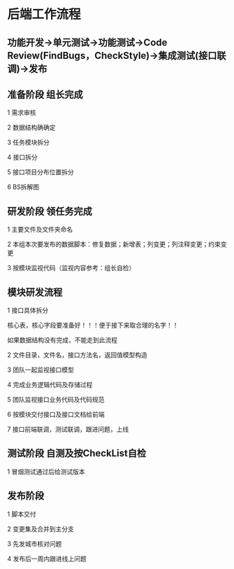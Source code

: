 # 后端工作流程 #
## 功能开发->单元测试->功能测试->Code Review(FindBugs，CheckStyle)->集成测试(接口联调)->发布 ##
## 准备阶段 组长完成 ##
1 需求审核
	
2 数据结构确确定

3 任务模块拆分

4 接口拆分

5 接口项目分布位置拆分

6 BS拆解图
## 研发阶段 领任务完成 ##
1 主要文件及文件夹命名

2 本组本次要发布的数据脚本：修复数据；新增表；列变更；列注释变更；约束变更

3 按模块监视代码（监视内容参考：组长自检）

## 模块研发流程 ##
1 接口具体拆分

核心表，核心字段要准备好！！！便于接下来取合理的名字！！

如果数据结构没有完成，不能走到此流程

2 文件目录，文件名，接口方法名，返回值模型构造

3 团队一起监视接口模型

4 完成业务逻辑代码及存储过程

5 团队监视接口业务代码及代码规范

6 按模块交付接口及接口文档给前端

7 接口前端联调，测试联调，跟进问题，上线

## 测试阶段 自测及按CheckList自检 ##

1 冒烟测试通过后给测试版本

## 发布阶段 ##
1 脚本交付

2 变更集及合并到主分支

3 先发城市核对问题

4 发布后一周内跟进线上问题